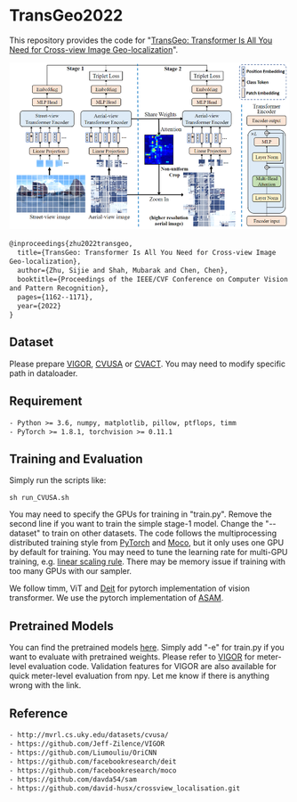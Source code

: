 # TransGeo2022
This repository provides the code for "[TransGeo: Transformer Is All You Need for Cross-view Image Geo-localization](https://openaccess.thecvf.com/content/CVPR2022/html/Zhu_TransGeo_Transformer_Is_All_You_Need_for_Cross-View_Image_Geo-Localization_CVPR_2022_paper.html)".

<img width=519 height=300 src="data/Overview.png"/>

```
@inproceedings{zhu2022transgeo,
  title={TransGeo: Transformer Is All You Need for Cross-view Image Geo-localization},
  author={Zhu, Sijie and Shah, Mubarak and Chen, Chen},
  booktitle={Proceedings of the IEEE/CVF Conference on Computer Vision and Pattern Recognition},
  pages={1162--1171},
  year={2022}
}
```

## Dataset
Please prepare [VIGOR](https://github.com/Jeff-Zilence/VIGOR), [CVUSA](http://mvrl.cs.uky.edu/datasets/cvusa/) or [CVACT](https://github.com/Liumouliu/OriCNN). You may need to modify specific path in dataloader.

## Requirement
	- Python >= 3.6, numpy, matplotlib, pillow, ptflops, timm
    - PyTorch >= 1.8.1, torchvision >= 0.11.1
	
## Training and Evaluation
Simply run the scripts like:

    sh run_CVUSA.sh

You may need to specify the GPUs for training in "train.py". Remove the second line if you want to train the simple stage-1 model. Change the "--dataset" to train on other datasets. The code follows the multiprocessing distributed training style from [PyTorch](https://github.com/pytorch/examples/tree/main/imagenet) and [Moco](https://github.com/facebookresearch/moco), but it only uses one GPU by default for training. You may need to tune the learning rate for multi-GPU training, e.g. [linear scaling rule](https://arxiv.org/pdf/1706.02677.pdf). There may be memory issue if training with too many GPUs with our sampler. 

We follow timm, ViT and [Deit](https://github.com/facebookresearch/deit) for pytorch implementation of vision transformer. We use the pytorch implementation of [ASAM](https://github.com/davda54/sam).

## Pretrained Models
You can find the pretrained models [here](https://drive.google.com/drive/folders/1oaITF_WJojkNaCMGTkBwNjOASEIEg6Vr?usp=sharing). Simply add "-e" for train.py if you want to evaluate with pretrained weights. Please refer to [VIGOR](https://github.com/Jeff-Zilence/VIGOR) for meter-level evaluation code. Validation features for VIGOR are also available for quick meter-level evaluation from npy. Let me know if there is anything wrong with the link.
    
## Reference
    - http://mvrl.cs.uky.edu/datasets/cvusa/
    - https://github.com/Jeff-Zilence/VIGOR
    - https://github.com/Liumouliu/OriCNN
    - https://github.com/facebookresearch/deit
    - https://github.com/facebookresearch/moco
    - https://github.com/davda54/sam
    - https://github.com/david-husx/crossview_localisation.git

